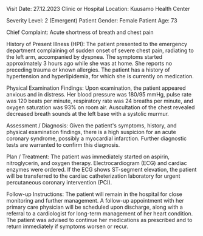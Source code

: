  Visit Date: 27.12.2023
Clinic or Hospital Location: Kuusamo Health Center

Severity Level: 2 (Emergent)
Patient Gender: Female
Patient Age: 73

Chief Complaint:
Acute shortness of breath and chest pain

History of Present Illness (HPI):
The patient presented to the emergency department complaining of sudden onset of severe chest pain, radiating to the left arm, accompanied by dyspnea. The symptoms started approximately 3 hours ago while she was at home. She reports no preceding trauma or known allergies. The patient has a history of hypertension and hyperlipidemia, for which she is currently on medication.

Physical Examination Findings:
Upon examination, the patient appeared anxious and in distress. Her blood pressure was 180/95 mmHg, pulse rate was 120 beats per minute, respiratory rate was 24 breaths per minute, and oxygen saturation was 93% on room air. Auscultation of the chest revealed decreased breath sounds at the left base with a systolic murmur.

Assessment / Diagnosis:
Given the patient's symptoms, history, and physical examination findings, there is a high suspicion for an acute coronary syndrome, possibly a myocardial infarction. Further diagnostic tests are warranted to confirm this diagnosis.

Plan / Treatment:
The patient was immediately started on aspirin, nitroglycerin, and oxygen therapy. Electrocardiogram (ECG) and cardiac enzymes were ordered. If the ECG shows ST-segment elevation, the patient will be transferred to the cardiac catheterization laboratory for urgent percutaneous coronary intervention (PCI).

Follow-up Instructions:
The patient will remain in the hospital for close monitoring and further management. A follow-up appointment with her primary care physician will be scheduled upon discharge, along with a referral to a cardiologist for long-term management of her heart condition. The patient was advised to continue her medications as prescribed and to return immediately if symptoms worsen or recur.